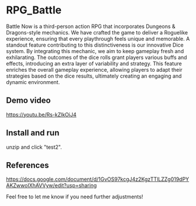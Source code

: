 # RPG_Battle

Battle Now is a third-person action RPG that incorporates Dungeons & Dragons-style mechanics. We have crafted the game to deliver a Roguelike experience, ensuring that every playthrough feels unique and memorable. A standout feature contributing to this distinctiveness is our innovative Dice system. By integrating this mechanic, we aim to keep gameplay fresh and exhilarating. The outcomes of the dice rolls grant players various buffs and effects, introducing an extra layer of variability and strategy. This feature enriches the overall gameplay experience, allowing players to adapt their strategies based on the dice results, ultimately creating an engaging and dynamic environment.

## Demo video
https://youtu.be/Rs-kZlkOiJ4

## Install and run 
unzip and click "test2".

## References
https://docs.google.com/document/d/1GvOS97kcgJ4z2KgzTTlLZZg019dPYAKZwwoIXhAVVyw/edit?usp=sharing

Feel free to let me know if you need further adjustments!